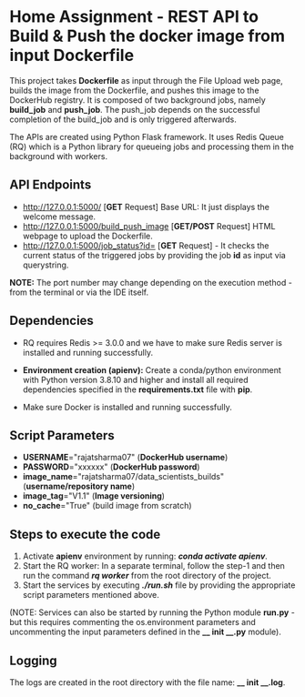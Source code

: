 
# Home Assignment - REST API to Build & Push the docker image from input Dockerfile
This project takes **Dockerfile** as input through the File Upload web page, builds the image from the Dockerfile, and pushes this image to the DockerHub registry. It is composed of two background jobs, namely **build_job** and **push_job**. The push_job depends on the successful completion of the build_job and is only triggered afterwards.

The APIs are created using Python Flask framework. It uses Redis Queue (RQ) which is a Python library for queueing jobs and processing them in the background with workers. 
## API Endpoints

 - http://127.0.0.1:5000/  [**GET** Request] Base URL: It just displays the welcome message.
 - http://127.0.0.1:5000/build_push_image  [**GET/POST** Request] HTML webpage to upload the Dockerfile. 
 - http://127.0.0.1:5000/job_status?id=  [**GET** Request] - It checks the current status of the triggered jobs by providing the job **id** as input via querystring.

**NOTE:** The port number may change depending on the execution method - from the terminal or via the IDE itself.

## Dependencies

 - RQ requires Redis >= 3.0.0 and we have to make sure Redis server is
   installed and running successfully.
   
 - **Environment creation (apienv):** Create a conda/python environment with Python version 3.8.10 and higher and install all required dependencies specified in the **requirements.txt** file with **pip**.
 - Make sure Docker is installed and running successfully.

## Script Parameters

 - **USERNAME**="rajatsharma07" (**DockerHub username**)
 - **PASSWORD**="xxxxxx" (**DockerHub password**)
 - **image_name**="rajatsharma07/data_scientists_builds" (**username/repository name**)
 - **image_tag**="V1.1" (**Image versioning**)
 -  **no_cache**="True" (build image from scratch)

## Steps to execute the code

 1. Activate **apienv** environment by running: ***conda activate apienv***.
 2. Start the RQ worker: In a separate terminal, follow the step-1 and then run the command ***rq worker*** from the root directory of the project.
 3. Start the services by executing ***./run.sh*** file by providing the appropriate script parameters mentioned above.

(NOTE: Services can also be started by running the Python module **run.py** - but this requires commenting the os.environment parameters and uncommenting the input parameters defined in the **__ init __.py** module).
 
## Logging
The logs are created in the root directory with the file name: **__ init __.log**.


